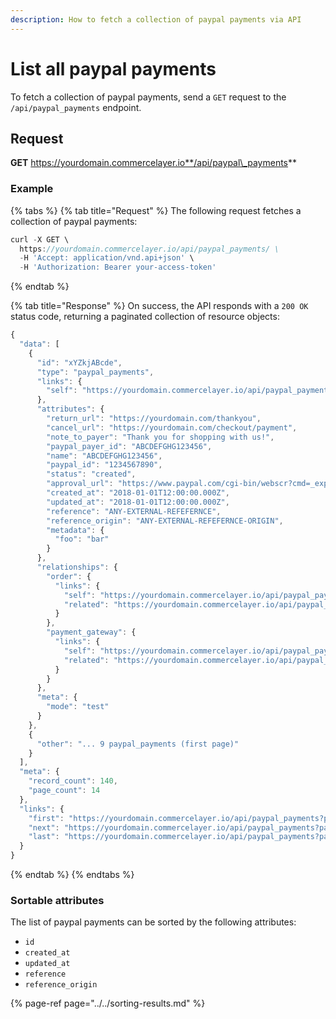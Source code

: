 ```yaml
---
description: How to fetch a collection of paypal payments via API
---
```


# List all paypal payments

To fetch a collection of paypal payments, send a `GET` request to the `/api/paypal_payments` endpoint.

## Request

**GET** https://yourdomain.commercelayer.io**/api/paypal\_payments**

### **Example**

{% tabs %}
{% tab title="Request" %}
The following request fetches a collection of paypal payments:

```javascript
curl -X GET \
  https://yourdomain.commercelayer.io/api/paypal_payments/ \
  -H 'Accept: application/vnd.api+json' \
  -H 'Authorization: Bearer your-access-token'
```
{% endtab %}

{% tab title="Response" %}
On success, the API responds with a `200 OK` status code, returning a paginated collection of resource objects:

```javascript
{
  "data": [
    {
      "id": "xYZkjABcde",
      "type": "paypal_payments",
      "links": {
        "self": "https://yourdomain.commercelayer.io/api/paypal_payments/xYZkjABcde"
      },
      "attributes": {
        "return_url": "https://yourdomain.com/thankyou",
        "cancel_url": "https://yourdomain.com/checkout/payment",
        "note_to_payer": "Thank you for shopping with us!",
        "paypal_payer_id": "ABCDEFGHG123456",
        "name": "ABCDEFGHG123456",
        "paypal_id": "1234567890",
        "status": "created",
        "approval_url": "https://www.paypal.com/cgi-bin/webscr?cmd=_express-checkout&token=EC-1234567890ABCDEFGHG",
        "created_at": "2018-01-01T12:00:00.000Z",
        "updated_at": "2018-01-01T12:00:00.000Z",
        "reference": "ANY-EXTERNAL-REFEFERNCE",
        "reference_origin": "ANY-EXTERNAL-REFEFERNCE-ORIGIN",
        "metadata": {
          "foo": "bar"
        }
      },
      "relationships": {
        "order": {
          "links": {
            "self": "https://yourdomain.commercelayer.io/api/paypal_payments/xYZkjABcde/relationships/order",
            "related": "https://yourdomain.commercelayer.io/api/paypal_payments/xYZkjABcde/order"
          }
        },
        "payment_gateway": {
          "links": {
            "self": "https://yourdomain.commercelayer.io/api/paypal_payments/xYZkjABcde/relationships/payment_gateway",
            "related": "https://yourdomain.commercelayer.io/api/paypal_payments/xYZkjABcde/payment_gateway"
          }
        }
      },
      "meta": {
        "mode": "test"
      }
    },
    {
      "other": "... 9 paypal_payments (first page)"
    }
  ],
  "meta": {
    "record_count": 140,
    "page_count": 14
  },
  "links": {
    "first": "https://yourdomain.commercelayer.io/api/paypal_payments?page[number]=1&page[size]=10",
    "next": "https://yourdomain.commercelayer.io/api/paypal_payments?page[number]=2&page[size]=10",
    "last": "https://yourdomain.commercelayer.io/api/paypal_payments?page[number]=14&page[size]=10"
  }
}
```
{% endtab %}
{% endtabs %}

### Sortable attributes

The list of paypal payments can be sorted by the following attributes:

* `id`
* `created_at`
* `updated_at`
* `reference`
* `reference_origin`

{% page-ref page="../../sorting-results.md" %}

